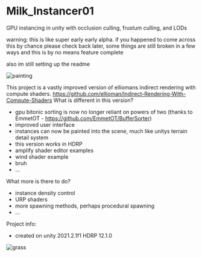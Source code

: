 # Milk_Instancer01
 GPU instancing in unity with occlusion culling, frustum culling, and LODs
 
 warning: this is like super early early alpha. if you happened to come across this by chance please check back later, some things are still broken in a few ways and this is by no means feature complete
 
 also im still setting up the readme
 
 ![painting](https://user-images.githubusercontent.com/59656122/142706154-95b0bfae-0f23-4017-a5f3-46206b04b22f.gif)

 
 This project is a vastly improved version of elliomans indirect rendering with compute shaders. https://github.com/ellioman/Indirect-Rendering-With-Compute-Shaders
 What is different in this version?
  - gpu bitonic sorting is now no longer reliant on powers of two (thanks to EmmetOT - https://github.com/EmmetOT/BufferSorter)
  - improved user interface
  - instances can now be painted into the scene, much like unitys terrain detail system
  - this version works in HDRP
  - amplify shader editor examples
  - wind shader example
  - bruh
  - ...

 What more is there to do?
  - instance density control
  - URP shaders
  - more spawning methods, perhaps procedural spawning
  - ...

 Project info:
  - created on unity 2021.2.1f1 HDRP 12.1.0
 
![grass](https://user-images.githubusercontent.com/59656122/142703484-4bb21330-5e90-4cea-a69a-ff53977d595f.gif)
